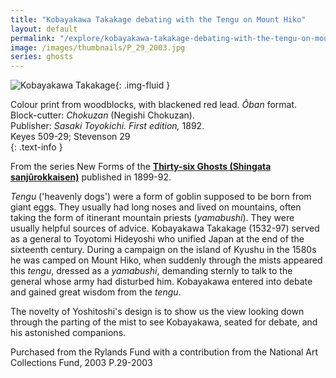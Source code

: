 ```yaml
---
title: "Kobayakawa Takakage debating with the Tengu on Mount Hiko"
layout: default
permalink: "/explore/kobayakawa-takakage-debating-with-the-tengu-on-mount-hiko"
image: /images/thumbnails/P_29_2003.jpg
series: ghosts
---
```


![Kobayakawa Takakage]({{site.baseurl}}/images/P_29_2003.jpg){: .img-fluid }

Colour print from woodblocks, with blackened red lead.
_Ôban_ format.  
Block-cutter: _Chokuzan_ (Negishi Chokuzan).  
Publisher: _Sasaki Toyokichi. First edition,_ 1892.  
Keyes 509-29; Stevenson 29  
{: .text-info }

From the series New Forms of the [**Thirty-six Ghosts (Shingata sanjûrokkaisen)**]({{site.baseurl}}/series/new-forms-of-the-thirty-six-ghosts) published in 1899-92.

_Tengu_ ('heavenly dogs') were a form of goblin supposed to be born from giant eggs. They usually had long noses and lived on mountains, often taking the form of itinerant mountain priests (_yamabushi_). They were usually helpful sources of advice. Kobayakawa Takakage (1532-97) served as a general to Toyotomi Hideyoshi who unified Japan at the end of the sixteenth century. During a campaign on the island of Kyushu in the 1580s he was camped on Mount Hiko, when suddenly through the mists appeared this _tengu_, dressed as a _yamabushi_, demanding sternly to talk to the general whose army had disturbed him. Kobayakawa entered into debate and gained great wisdom from the _tengu_.

The novelty of Yoshitoshi's design is to show us the view looking down through the parting of the mist to see Kobayakawa, seated for debate, and his astonished companions.


Purchased from the Rylands Fund with a contribution from the National Art Collections Fund, 2003
P.29-2003
